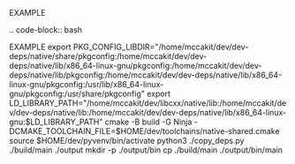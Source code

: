 EXAMPLE

.. code-block:: bash

   EXAMPLE
   export PKG_CONFIG_LIBDIR="/home/mccakit/dev/dev-deps/native/share/pkgconfig:/home/mccakit/dev/dev-deps/native/lib/x86_64-linux-gnu/pkgconfig:/home/mccakit/dev/dev-deps/native/lib/pkgconfig:/home/mccakit/dev/dev-deps/native/lib/x86_64-linux-gnu/pkgconfig:/usr/lib/x86_64-linux-gnu/pkgconfig:/usr/share/pkgconfig"
   export LD_LIBRARY_PATH="/home/mccakit/dev/libcxx/native/lib:/home/mccakit/dev/dev-deps/native/lib:/home/mccakit/dev/dev-deps/native/lib/x86_64-linux-gnu:$LD_LIBRARY_PATH"
   cmake -B build -G Ninja -DCMAKE_TOOLCHAIN_FILE=$HOME/dev/toolchains/native-shared.cmake
   source $HOME/dev/pyvenv/bin/activate
   python3 ./copy_deps.py ./build/main ./output
   mkdir -p ./output/bin
   cp ./build/main ./output/bin/main
